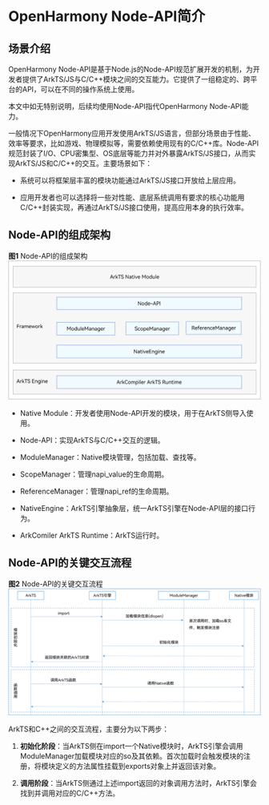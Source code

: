 # OpenHarmony Node-API简介


## 场景介绍

OpenHarmony Node-API是基于Node.js的Node-API规范扩展开发的机制，为开发者提供了ArkTS/JS与C/C++模块之间的交互能力。它提供了一组稳定的、跨平台的API，可以在不同的操作系统上使用。

本文中如无特别说明，后续均使用Node-API指代OpenHarmony Node-API能力。

一般情况下OpenHarmony应用开发使用ArkTS/JS语言，但部分场景由于性能、效率等要求，比如游戏、物理模拟等，需要依赖使用现有的C/C++库。Node-API规范封装了I/O、CPU密集型、OS底层等能力并对外暴露ArkTS/JS接口，从而实现ArkTS/JS和C/C++的交互。主要场景如下：


- 系统可以将框架层丰富的模块功能通过ArkTS/JS接口开放给上层应用。

- 应用开发者也可以选择将一些对性能、底层系统调用有要求的核心功能用C/C++封装实现，再通过ArkTS/JS接口使用，提高应用本身的执行效率。


## Node-API的组成架构

**图1** Node-API的组成架构
  
![napi_mechanism](figures/napi_mechanism.png)

- Native Module：开发者使用Node-API开发的模块，用于在ArkTS侧导入使用。

- Node-API：实现ArkTS与C/C++交互的逻辑。

- ModuleManager：Native模块管理，包括加载、查找等。

- ScopeManager：管理napi_value的生命周期。

- ReferenceManager：管理napi_ref的生命周期。

- NativeEngine：ArkTS引擎抽象层，统一ArkTS引擎在Node-API层的接口行为。

- ArkComiler ArkTS Runtime：ArkTS运行时。


## Node-API的关键交互流程

**图2** Node-API的关键交互流程
  
![process_napi](figures/process_napi.png)

ArkTS和C++之间的交互流程，主要分为以下两步：

1. **初始化阶段**：当ArkTS侧在import一个Native模块时，ArkTS引擎会调用ModuleManager加载模块对应的so及其依赖。首次加载时会触发模块的注册，将模块定义的方法属性挂载到exports对象上并返回该对象。

2. **调用阶段**：当ArkTS侧通过上述import返回的对象调用方法时，ArkTS引擎会找到并调用对应的C/C++方法。
